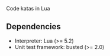Code katas in Lua

Dependencies
------------

* Interpreter: Lua (>= 5.2)
* Unit test framework: busted (>= 2.0)
